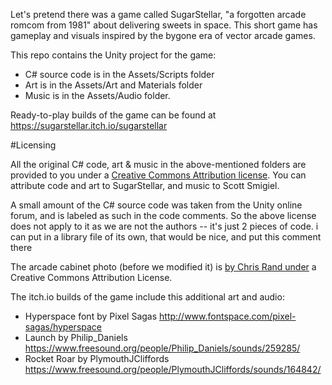 Let's pretend there was a game called SugarStellar, "a forgotten arcade romcom from 1981" about delivering sweets in space. This short game has gameplay and visuals inspired by the bygone era of vector arcade games.

This repo contains the Unity project for the game:
- C# source code is in the Assets/Scripts folder
- Art is in the Assets/Art and Materials folder
- Music is in the Assets/Audio folder.

Ready-to-play builds of the game can be found at https://sugarstellar.itch.io/sugarstellar

#Licensing

All the original C# code, art & music in the above-mentioned folders
are provided to you under a [Creative Commons Attribution license](http://creativecommons.org/licenses/by/4.0/).
You can attribute code and art to SugarStellar, and music to Scott Smigiel.

A small amount of the C# source code was taken from the
Unity online forum, and is labeled as such in the code comments.
So the above license does not apply to it as we are not the authors
-- it's just 2 pieces of code.  i can put in a library file of its
own, that would be nice, and put this comment there 

The arcade cabinet photo (before we modified it) is [by Chris Rand under](https://commons.wikimedia.org/wiki/File:Signed_Pong_Cabinet.jpg) a Creative Commons Attribution License. 

The itch.io builds of the game include this additional art and audio:

- Hyperspace font by Pixel Sagas http://www.fontspace.com/pixel-sagas/hyperspace
- Launch by Philip_Daniels https://www.freesound.org/people/Philip_Daniels/sounds/259285/
- Rocket Roar by PlymouthJCliffords https://www.freesound.org/people/PlymouthJCliffords/sounds/164842/


